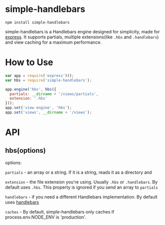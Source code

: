 # simple-handlebars

`npm install simple-handlebars`

simple-handlebars is a Handlebars engine designed for simplicity, made for [express](http://expressjs.com). It supports partials, multiple extensions(like `.hbs` and `.handlebars`) and view caching for a maximum performance.

# How to Use

```javascript
var app = require('express')();
var hbs = require('simple-handlebars');

app.engine('hbs', hbs({
  partials: __dirname + '/views/partials',
  extension: '.hbs'
}));
app.set('view engine', 'hbs');
app.set('views', __dirname + '/views');
```

# API

## hbs(options)
options:

`partials` - an array or a string. If it is a string, reads it as a directory and

`extension` - the file extension you're using. Usually `.hbs` or `.handlebars`. By default uses `.hbs`. This property is ignored if you send an array to `partials`

`handlebars` - if you need a different Handlebars implementation. By default uses [handlebars](http://npmjs.com/package/handlebars)

`caches` - By default, simple-handlebars only caches if process.env.NODE_ENV is 'production'.

